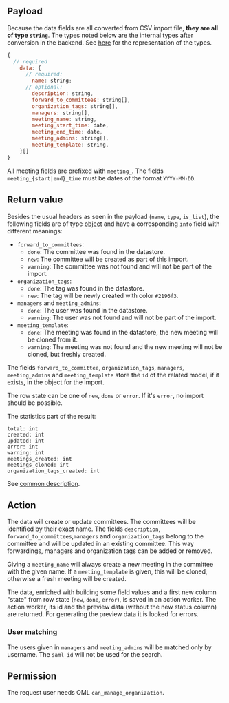 ## Payload

Because the data fields are all converted from CSV import file, **they are all of type `string`**. 
The types noted below are the internal types after conversion in the backend. See [here](preface_special_imports#internal-types) for the representation of the types.
```js
{
  // required
    data: {
      // required:
        name: string;
      // optional:
        description: string,
        forward_to_committees: string[],
        organization_tags: string[],
        managers: string[],
        meeting_name: string,
        meeting_start_time: date,
        meeting_end_time: date,
        meeting_admins: string[],
        meeting_template: string,
    }[]
}
```

All meeting fields are prefixed with `meeting_`. The fields `meeting_{start|end}_time` must be dates of the format `YYYY-MM-DD`.

## Return value

Besides the usual headers as seen in the payload (`name`, `type`, `is_list`), the following fields are of type [object](preface_special_imports#the-special-type-object) and have a corresponding `info` field with different meanings:
- `forward_to_committees`:
  - `done`: The committee was found in the datastore.
  - `new`: The committee will be created as part of this import.
  - `warning`: The committee was not found and will not be part of the import.
- `organization_tags`:
  - `done`: The tag was found in the datastore.
  - `new`: The tag will be newly created with color `#2196f3`.
- `managers` and `meeting_admins`:
  - `done`: The user was found in the datastore.
  - `warning`: The user was not found and will not be part of the import.
- `meeting_template`:
  - `done`: The meeting was found in the datastore, the new meeting will be cloned from it.
  - `warning`: The meeting was not found and the new meeting will not be cloned, but freshly created.

The fields `forward_to_committee`, `organization_tags`, `managers`, `meeting_admins` and `meeting_template` store the `id` of the related model, if it exists, in the object for the import.

The row state can be one of `new`, `done` or `error`. If it's `error`, no import should be possible.

The statistics part of the result:
```
total: int
created: int
updated: int
error: int
warning: int
meetings_created: int
meetings_cloned: int
organization_tags_created: int
```
See [common description](preface_special_imports#general-format-of-the-result-send-to-the-client-for-preview).

## Action

The data will create or update committees. The committees will be identified by their exact name.
The fields `description`, `forward_to_committees`,`managers` and `organization_tags` belong to the committee and will be updated in an existing committee. This way forwardings, managers and organization tags can be added or removed.

Giving a `meeting_name` will always create a new meeting in the committee with the given name. If a `meeting_template` is given, this will be cloned, otherwise a fresh meeting will be created.

The data, enriched with building some field values and a first new column "state" from row state (`new`, `done`, `error`), is saved in an action worker. The action worker, its id and the preview data (without the new status column) are returned. For generating the preview data it is looked for errors.

### User matching

The users given in `managers` and `meeting_admins` will be matched only by username. The `saml_id` will not be used for the search.

## Permission

The request user needs OML `can_manage_organization`.
